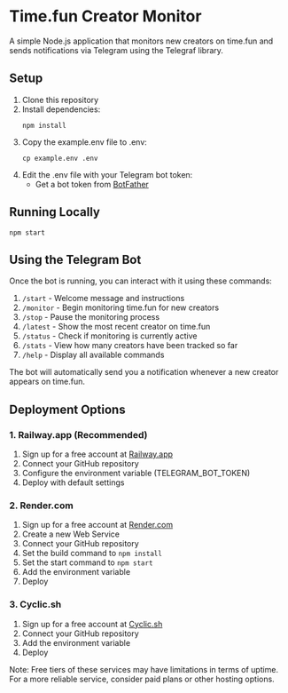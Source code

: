 # Time.fun Creator Monitor

A simple Node.js application that monitors new creators on time.fun and sends notifications via Telegram using the Telegraf library.

## Setup

1. Clone this repository
2. Install dependencies:
   ```
   npm install
   ```
3. Copy the example.env file to .env:
   ```
   cp example.env .env
   ```
4. Edit the .env file with your Telegram bot token:
   - Get a bot token from [BotFather](https://t.me/botfather)

## Running Locally

```
npm start
```

## Using the Telegram Bot

Once the bot is running, you can interact with it using these commands:

1. `/start` - Welcome message and instructions
2. `/monitor` - Begin monitoring time.fun for new creators
3. `/stop` - Pause the monitoring process
4. `/latest` - Show the most recent creator on time.fun
5. `/status` - Check if monitoring is currently active
6. `/stats` - View how many creators have been tracked so far
7. `/help` - Display all available commands

The bot will automatically send you a notification whenever a new creator appears on time.fun.

## Deployment Options

### 1. Railway.app (Recommended)

1. Sign up for a free account at [Railway.app](https://railway.app/)
2. Connect your GitHub repository
3. Configure the environment variable (TELEGRAM_BOT_TOKEN)
4. Deploy with default settings

### 2. Render.com

1. Sign up for a free account at [Render.com](https://render.com/)
2. Create a new Web Service
3. Connect your GitHub repository
4. Set the build command to `npm install`
5. Set the start command to `npm start`
6. Add the environment variable
7. Deploy

### 3. Cyclic.sh

1. Sign up for a free account at [Cyclic.sh](https://cyclic.sh/)
2. Connect your GitHub repository
3. Add the environment variable
4. Deploy

Note: Free tiers of these services may have limitations in terms of uptime. For a more reliable service, consider paid plans or other hosting options. 